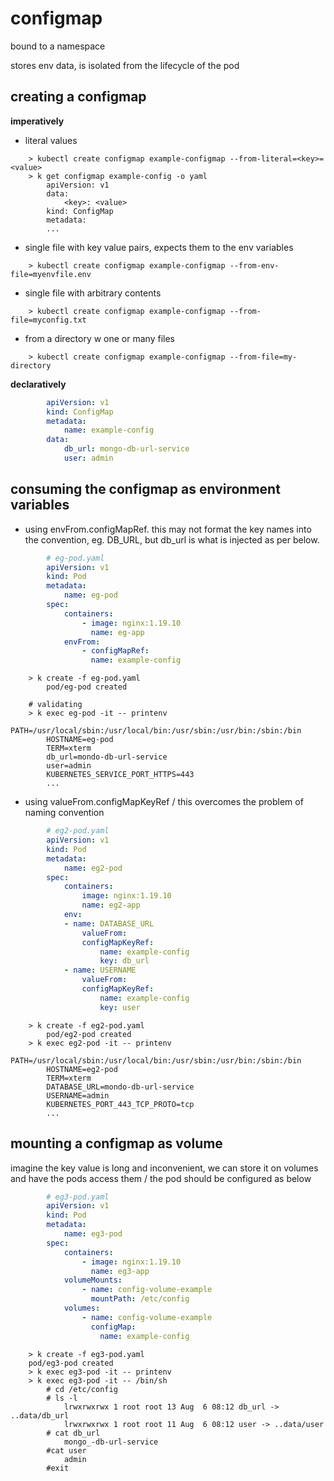 # configmap

bound to a namespace

stores env data, is isolated from the lifecycle of the pod

## creating a configmap

**imperatively**

* literal values
``` 
    > kubectl create configmap example-configmap --from-literal=<key>=<value>
    > k get configmap example-config -o yaml
        apiVersion: v1
        data:
            <key>: <value>
        kind: ConfigMap
        metadata:
        ...
```
* single file with key value pairs, expects them to the env variables
```
    > kubectl create configmap example-configmap --from-env-file=myenvfile.env
```
* single file with arbitrary contents
```
    > kubectl create configmap example-configmap --from-file=myconfig.txt
```
* from a directory w one or many files
```
    > kubectl create configmap example-configmap --from-file=my-directory
```

**declaratively**

```yaml
        apiVersion: v1
        kind: ConfigMap
        metadata:
            name: example-config
        data:
            db_url: mongo-db-url-service
            user: admin
```

## consuming the configmap as environment variables

* using envFrom.configMapRef. 
this may not format the key names into the convention, eg. DB_URL, but db_url is what is injected as per below.

```yaml
        # eg-pod.yaml
        apiVersion: v1
        kind: Pod
        metadata:
            name: eg-pod
        spec:
            containers:
                - image: nginx:1.19.10
                  name: eg-app
            envFrom:
                - configMapRef:
                  name: example-config
```
```                  
    > k create -f eg-pod.yaml
        pod/eg-pod created

    # validating
    > k exec eg-pod -it -- printenv
        PATH=/usr/local/sbin:/usr/local/bin:/usr/sbin:/usr/bin:/sbin:/bin
        HOSTNAME=eg-pod
        TERM=xterm
        db_url=mondo-db-url-service
        user=admin
        KUBERNETES_SERVICE_PORT_HTTPS=443
        ...
```

* using valueFrom.configMapKeyRef /
this overcomes the problem of naming convention

```yaml
        # eg2-pod.yaml
        apiVersion: v1
        kind: Pod
        metadata:
            name: eg2-pod
        spec:
            containers:
                image: nginx:1.19.10
                name: eg2-app
            env:
            - name: DATABASE_URL
                valueFrom: 
                configMapKeyRef:
                    name: example-config
                    key: db_url
            - name: USERNAME
                valueFrom: 
                configMapKeyRef:
                    name: example-config
                    key: user
```
```
    > k create -f eg2-pod.yaml
        pod/eg2-pod created
    > k exec eg2-pod -it -- printenv
        PATH=/usr/local/sbin:/usr/local/bin:/usr/sbin:/usr/bin:/sbin:/bin
        HOSTNAME=eg2-pod
        TERM=xterm
        DATABASE_URL=mondo-db-url-service
        USERNAME=admin
        KUBERNETES_PORT_443_TCP_PROTO=tcp
        ...
```

## mounting a configmap as volume

imagine the key value is long and inconvenient, we can store it on volumes and have the pods access them /
the pod should be configured as below

```yaml
        # eg3-pod.yaml
        apiVersion: v1
        kind: Pod
        metadata:
            name: eg3-pod
        spec:
            containers:
                - image: nginx:1.19.10
                  name: eg3-app
            volumeMounts:
                - name: config-volume-example
                  mountPath: /etc/config
            volumes:
                - name: config-volume-example
                  configMap:
                    name: example-config
```
```
    > k create -f eg3-pod.yaml
    pod/eg3-pod created
    > k exec eg3-pod -it -- printenv
    > k exec eg3-pod -it -- /bin/sh
        # cd /etc/config
        # ls -l 
            lrwxrwxrwx 1 root root 13 Aug  6 08:12 db_url -> ..data/db_url
            lrwxrwxrwx 1 root root 11 Aug  6 08:12 user -> ..data/user
        # cat db_url
            mongo_-db-url-service
        #cat user
            admin
        #exit
```


